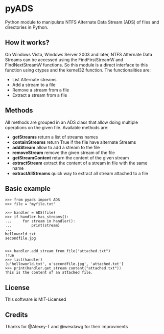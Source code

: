 pyADS
=====

Python module to manipulate NTFS Alternate Data Stream (ADS) of files and directories in Python.

How it works?
-------------

On Windows Vista, Windows Server 2003 and later, NTFS Alternate Data Streams can be accessed using the
FindFirstStreamW and FindNextStreamW functions. So this module is a direct interface to this function
using ctypes and the kernel32 function.
The functionalities are:

* List Alternate streams
* Add a stream to a file
* Remove a stream from a file
* Extract a stream from a file

Methods
-------

All methods are grouped in an ADS class that allow doing multiple operations on the given file.
Available methods are:

* **getStreams** return a list of streams names
* **containStreams** return True if the file have alternate Streams
* **addStream** allow to add a stream to the file
* **removeStream** remove the given stream of the file
* **getStreamContent** return the content of the given stream
* **extractStream** extract the content of a stream in file with the same name
* **extractAllStreams** quick way to extract all stream attached to a file


Basic example
-------------

    >>> from pyads import ADS
    >>> file = "myfile.txt"

    >>> handler = ADS(file)
    >>> if handler.has_streams():
    ...     for stream in handler():
    ...         print(stream)
    ...
    helloworld.txt
    secondfile.jpg


    >>> handler.add_stream_from_file("attached.txt")
    True
    >>> list(handler)
    [u'helloworld.txt', u'secondfile.jpg', 'attached.txt']
    >>> print(handler.get_stream_content("attached.txt"))
    This is the content of an attached file.

License
-------

This software is MIT-Licensed

Credits
-------

Thanks for @Alexey-T and @wesdawg for their improvments